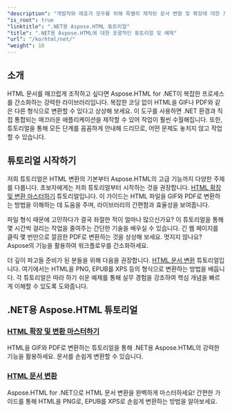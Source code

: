 ```yaml
---
"description": "개발자와 애호가 모두를 위해 특별히 제작된 문서 변환 및 확장에 대한 포괄적인 튜토리얼을 통해 Aspose.HTML for .NET의 잠재력을 활용하세요."
"is_root": true
"linktitle": ".NET용 Aspose.HTML 튜토리얼"
"title": ".NET용 Aspose.HTML에 대한 포괄적인 튜토리얼 및 예제"
"url": "/ko/html/net/"
"weight": 10
---
```


## 소개

HTML 문서를 매끄럽게 조작하고 싶다면 Aspose.HTML for .NET이 복잡한 프로세스를 간소화하는 강력한 라이브러리입니다. 복잡한 코딩 없이 HTML을 GIF나 PDF와 같은 다른 형식으로 변환할 수 있다고 상상해 보세요. 이 도구를 사용하면 .NET 환경과 직접 통합되는 매끄러운 애플리케이션을 제작할 수 있어 작업이 훨씬 수월해집니다. 또한, 튜토리얼을 통해 모든 단계를 꼼꼼하게 안내해 드리므로, 어떤 문제도 놓치지 않고 작업할 수 있습니다.

## 튜토리얼 시작하기

저희 튜토리얼은 HTML 변환의 기본부터 Aspose.HTML의 고급 기능까지 다양한 주제를 다룹니다. 초보자에게는 저희 튜토리얼부터 시작하는 것을 권장합니다. [HTML 확장 및 변환 마스터하기](./mastering-html-extensions-and-conversions/) 튜토리얼입니다. 이 가이드는 HTML 파일을 GIF와 PDF로 변환하는 방법을 이해하는 데 도움을 주며, 라이브러리의 간편함과 효율성을 보여줍니다. 

파일 형식 때문에 고민하다가 결국 좌절한 적이 얼마나 많으신가요? 이 튜토리얼을 통해 몇 시간씩 걸리는 작업을 줄여주는 간단한 기술을 배우실 수 있습니다. 긴 웹 페이지를 클릭 몇 번만으로 깔끔한 PDF로 변환하는 것을 상상해 보세요. 멋지지 않나요? Aspose의 기능을 활용하여 워크플로우를 간소화하세요.

더 깊이 파고들 준비가 된 분들을 위해 다음을 권장합니다. [HTML 문서 변환](./converting-html-documents/) 튜토리얼입니다. 여기에서는 HTML을 PNG, EPUB를 XPS 등의 형식으로 변환하는 방법을 배웁니다. 각 튜토리얼은 따라 하기 쉬운 예제를 통해 실무 경험을 강조하여 핵심 개념을 빠르게 이해할 수 있도록 도와줍니다. 

## .NET용 Aspose.HTML 튜토리얼
### [HTML 확장 및 변환 마스터하기](./mastering-html-extensions-and-conversions/)
HTML을 GIF와 PDF로 변환하는 튜토리얼을 통해 .NET용 Aspose.HTML의 강력한 기능을 활용하세요. 문서를 손쉽게 변환할 수 있습니다.
### [HTML 문서 변환](./converting-html-documents/)
Aspose.HTML for .NET으로 HTML 문서 변환을 완벽하게 마스터하세요! 간편한 가이드를 통해 HTML을 PNG로, EPUB를 XPS로 손쉽게 변환하는 방법을 알아보세요.